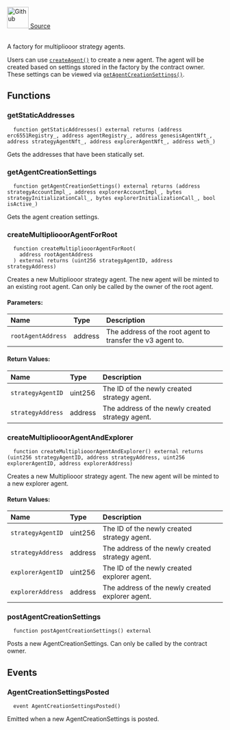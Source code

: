 <a href="https://github.com/AgentFi/agentfi-contracts/blob/main/contracts/interfaces/factory/IMultipliooorAgentFactory.sol"><img src="/img/github.svg" alt="Github" width="50px"/> Source</a><br/><br/>

A factory for multipliooor strategy agents.

Users can use [`createAgent()`](#createagent) to create a new agent. The agent will be created based on settings stored in the factory by the contract owner. These settings can be viewed via [`getAgentCreationSettings()`](#getagentcreationsettings).


## Functions
### getStaticAddresses
```solidity
  function getStaticAddresses() external returns (address erc6551Registry_, address agentRegistry_, address genesisAgentNft_, address strategyAgentNft_, address explorerAgentNft_, address weth_)
```
Gets the addresses that have been statically set.



### getAgentCreationSettings
```solidity
  function getAgentCreationSettings() external returns (address strategyAccountImpl_, address explorerAccountImpl_, bytes strategyInitializationCall_, bytes explorerInitializationCall_, bool isActive_)
```
Gets the agent creation settings.



### createMultipliooorAgentForRoot
```solidity
  function createMultipliooorAgentForRoot(
    address rootAgentAddress
  ) external returns (uint256 strategyAgentID, address strategyAddress)
```
Creates a new Multipliooor strategy agent.
The new agent will be minted to an existing root agent.
Can only be called by the owner of the root agent.


#### Parameters:
| Name | Type | Description                                                          |
| :--- | :--- | :------------------------------------------------------------------- |
| `rootAgentAddress` | address | The address of the root agent to transfer the v3 agent to. |

#### Return Values:
| Name                           | Type          | Description                                                                  |
| :----------------------------- | :------------ | :--------------------------------------------------------------------------- |
| `strategyAgentID` | uint256 | The ID of the newly created strategy agent. |
| `strategyAddress` | address | The address of the newly created strategy agent. |

### createMultipliooorAgentAndExplorer
```solidity
  function createMultipliooorAgentAndExplorer() external returns (uint256 strategyAgentID, address strategyAddress, uint256 explorerAgentID, address explorerAddress)
```
Creates a new Multipliooor strategy agent.
The new agent will be minted to a new explorer agent.



#### Return Values:
| Name                           | Type          | Description                                                                  |
| :----------------------------- | :------------ | :--------------------------------------------------------------------------- |
| `strategyAgentID` | uint256 | The ID of the newly created strategy agent. |
| `strategyAddress` | address | The address of the newly created strategy agent. |
| `explorerAgentID` | uint256 | The ID of the newly created explorer agent. |
| `explorerAddress` | address | The address of the newly created explorer agent. |

### postAgentCreationSettings
```solidity
  function postAgentCreationSettings() external
```
Posts a new AgentCreationSettings.
Can only be called by the contract owner.




## Events
### AgentCreationSettingsPosted
```solidity
  event AgentCreationSettingsPosted()
```
Emitted when a new AgentCreationSettings is posted.


